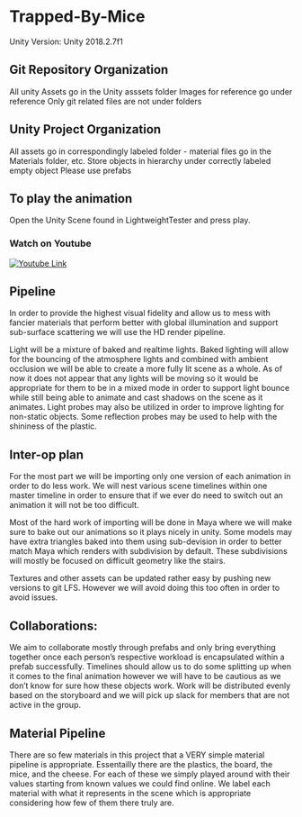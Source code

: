 # Trapped-By-Mice
Unity Version: Unity 2018.2.7f1

## Git Repository Organization
All unity Assets go in the Unity asssets folder
Images for reference go under reference 
Only git related files are not under folders

## Unity Project Organization
All assets go in correspondingly labeled folder - material files go in the Materials folder, etc.
Store objects in hierarchy under correctly labeled empty object
Please use prefabs

## To play the animation
Open the Unity Scene found in LightweightTester and press play.

### Watch on Youtube
[![Youtube Link](https://img.youtube.com/vi/YOUTUBE_VIDEO_ID_HERE/0.jpg)](https://www.youtube.com/watch?v=-tqM7DWqZbk)

## Pipeline

In order to provide the highest visual fidelity and allow us to mess with fancier materials that perform better with global illumination and support sub-surface scattering we will use the HD render pipeline.

Light will be a mixture of baked and realtime lights. Baked lighting will allow for the bouncing of the atmosphere lights and combined with ambient occlusion we will be able to create a more fully lit scene as a whole. As of now it does not appear that any lights will be moving so it would be appropriate for them to be in a mixed mode in order to support light bounce while still being able to animate and cast shadows on the scene as it animates. Light probes may also be utilized in order to improve lighting for non-static objects. Some reflection probes may be used to help with the shininess of the plastic.

## Inter-op plan
For the most part we will be importing only one version of each animation in order to do less work. We will nest various scene timelines within one master timeline in order to ensure that if we ever do need to switch out an animation it will not be too difficult. 

Most of the hard work of importing will be done in Maya where we will make sure to bake out our animations so it plays nicely in unity. Some models may have extra triangles baked into them using sub-devision in order to better match Maya which renders with subdivision by default. These subdivisions will mostly be focused on difficult geometry like the stairs.

Textures and other assets can be updated rather easy by pushing new versions to git LFS. However we will avoid doing this too often in order to avoid issues.

## Collaborations:
We aim to collaborate mostly through prefabs and only bring everything together once each person’s respective workload is encapsulated within a prefab successfully. Timelines should allow us to do some splitting up when it comes to the final animation however we will have to be cautious as we don’t know for sure how these objects work. Work will be distributed evenly based on the storyboard and we will pick up slack for members that are not active in the group.

## Material Pipeline

There are so few materials in this project that a VERY simple material pipeline is appropriate. Essentailly there are the plastics, the board, the mice, and the cheese. For each of these we simply played around with their values starting from known values we could find online. We label each material with what it represents in the scene which is appropriate considering how few of them there truly are.
